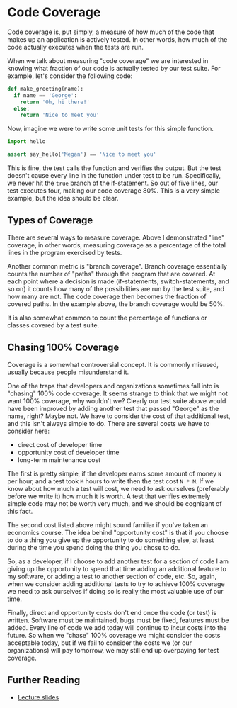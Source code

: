 # Code Coverage

Code coverage is, put simply, a measure of how much of the code that makes up an
application is actively tested. In other words, how much of the code actually
executes when the tests are run.

When we talk about measuring "code coverage" we are interested in knowing what
fraction of our code is actually tested by our test suite. For example, let's
consider the following code:

```python
def make_greeting(name):
  if name == 'George':
    return 'Oh, hi there!'
  else:
    return 'Nice to meet you'
```

Now, imagine we were to write some unit tests for this simple function.

```python
import hello

assert say_hello('Megan') == 'Nice to meet you'
```

This is fine, the test calls the function and verifies the output. But the test
doesn't cause every line in the function under test to be run. Specifically, we
never hit the `true` branch of the if-statement. So out of five lines, our test
executes four, making our code coverage 80%. This is a very simple example, but
the idea should be clear.

## Types of Coverage

There are several ways to measure coverage. Above I demonstrated "line"
coverage, in other words, measuring coverage as a percentage of the total lines
in the program exercised by tests.

Another common metric is "branch coverage". Branch coverage essentially counts
the number of "paths" through the program that are covered. At each point where
a decision is made (if-statements, switch-statements, and so on) it counts how
many of the possibilities are run by the test suite, and how many are not. The
code coverage then becomes the fraction of covered paths. In the example above,
the branch coverage would be 50%.

It is also somewhat common to count the percentage of functions or classes
covered by a test suite.

## Chasing 100% Coverage

Coverage is a somewhat controversial concept. It is commonly misused, usually
because people misunderstand it. 

One of the traps that developers and organizations sometimes fall into is
"chasing" 100% code coverage. It seems strange to think that we might not want
100% coverage, why wouldn't we? Clearly our test suite above would have been
improved by adding another test that passed "George" as the name, right? Maybe
not. We have to consider the cost of that additional test, and this isn't always
simple to do. There are several costs we have to consider here:

  * direct cost of developer time
  * opportunity cost of developer time
  * long-term maintenance cost

The first is pretty simple, if the developer earns some amount of money `N` per
hour, and a test took `M` hours to write then the test cost `N * M`. If we know
about how much a test will cost, we need to ask ourselves (preferably before we
write it) how much it is worth. A test that verifies extremely simple code may
not be worth very much, and we should be cognizant of this fact.

The second cost listed above might sound familiar if you've taken an economics
course. The idea behind "opportunity cost" is that if you choose to do a thing
you give up the opportunity to do something else, at least during the time you
spend doing the thing you chose to do.

So, as a developer, if I choose to add another test for a section of code I am
giving up the opportunity to spend that time adding an additional feature to my
software, or adding a test to another section of code, etc. So, again, when we
consider adding additional tests to try to achieve 100% coverage we need to ask
ourselves if doing so is really the most valuable use of our time.

Finally, direct and opportunity costs don't end once the code (or test) is
written. Software must be maintained, bugs must be fixed, features must be
added. Every line of code we add today will continue to incur costs into the
future. So when we "chase" 100% coverage we might consider the costs acceptable
today, but if we fail to consider the costs we (or our organizations) will pay
tomorrow, we may still end up overpaying for test coverage.

## Further Reading

  * [Lecture slides](https://docs.google.com/presentation/d/1Gn8tg564q0imQb86PV8iMo7hQgMusLK17zgj8De9_m4/edit#slide=id.p)

